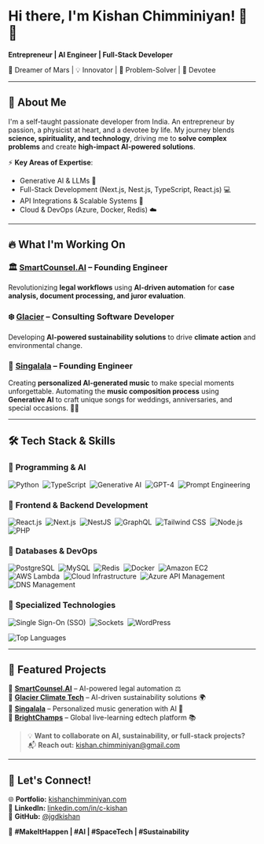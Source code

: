 # **Hi there, I'm Kishan Chimminiyan!** 👋🚀  

**Entrepreneur | AI Engineer | Full-Stack Developer**  

🌌 Dreamer of Mars | 💡 Innovator | 🎯 Problem-Solver | 🙏 Devotee  

---

## 🚀 **About Me**  

I'm a self-taught passionate developer from India. An entrepreneur by passion, a physicist at heart, and a devotee by life. My journey blends **science, spirituality, and technology**, driving me to **solve complex problems** and create **high-impact AI-powered solutions**.

⚡ **Key Areas of Expertise**:  
- Generative AI & LLMs 🤖  
- Full-Stack Development (Next.js, Nest.js, TypeScript, React.js) 💻  
- API Integrations & Scalable Systems 🚀  
- Cloud & DevOps (Azure, Docker, Redis) ☁️  

---

## 🔥 **What I'm Working On**  

### 🏛️ [SmartCounsel.AI](https://www.smartcounsel.ai) – **Founding Engineer**  
Revolutionizing **legal workflows** using **AI-driven automation** for **case analysis, document processing, and juror evaluation**.  

### ❄️ [Glacier](https://www.glacier.io) – **Consulting Software Developer**  
Developing **AI-powered sustainability solutions** to drive **climate action** and environmental change.  

### 🎵 [Singalala](https://singalala.com) – **Founding Engineer**  
Creating **personalized AI-generated music** to make special moments unforgettable. Automating the **music composition process** using **Generative AI** to craft unique songs for weddings, anniversaries, and special occasions. 🚀🎶

---


## 🛠️ **Tech Stack & Skills**  

### 🔹 **Programming & AI**
![Python](https://img.shields.io/badge/-Python-05122A?style=flat&logo=python)&nbsp;
![TypeScript](https://img.shields.io/badge/-TypeScript-05122A?style=flat&logo=typescript)&nbsp;
![Generative AI](https://img.shields.io/badge/-Generative%20AI-FF5733?style=flat&logo=openai)&nbsp;
![GPT-4](https://img.shields.io/badge/-GPT--4-8A2BE2?style=flat&logo=openai)&nbsp;
![Prompt Engineering](https://img.shields.io/badge/-Prompt%20Engineering-ff69b4?style=flat&logo=openai)  

### 🔹 **Frontend & Backend Development**

![React.js](https://img.shields.io/badge/-React.js-61DAFB?style=flat&logo=react)&nbsp;
![Next.js](https://img.shields.io/badge/-Next.js-black?style=flat&logo=next.js)&nbsp;
![NestJS](https://img.shields.io/badge/-Nest.js-E0234E?style=flat&logo=nestjs)&nbsp;
![GraphQL](https://img.shields.io/badge/-GraphQL-E10098?style=flat&logo=graphql)&nbsp;
![Tailwind CSS](https://img.shields.io/badge/-Tailwind%20CSS-38B2AC?style=flat&logo=tailwind-css)&nbsp;
![Node.js](https://img.shields.io/badge/-Node.js-green?style=flat&logo=node.js)&nbsp;
![PHP](https://img.shields.io/badge/-PHP-777BB4?style=flat&logo=php)  

### 🔹 **Databases & DevOps**

![PostgreSQL](https://img.shields.io/badge/-PostgreSQL-05122A?style=flat&logo=postgresql)&nbsp;
![MySQL](https://img.shields.io/badge/-MySQL-4479A1?style=flat&logo=mysql)&nbsp;
![Redis](https://img.shields.io/badge/-Redis-red?style=flat&logo=redis)&nbsp;
![Docker](https://img.shields.io/badge/-Docker-05122A?style=flat&logo=docker)&nbsp;
![Amazon EC2](https://img.shields.io/badge/-Amazon%20EC2-orange?style=flat&logo=amazon-aws)&nbsp;
![AWS Lambda](https://img.shields.io/badge/-AWS%20Lambda-orange?style=flat&logo=amazon-aws)&nbsp;
![Cloud Infrastructure](https://img.shields.io/badge/-Cloud%20Infrastructure-2C3E50?style=flat&logo=cloud)&nbsp;
![Azure API Management](https://img.shields.io/badge/-Azure%20API%20Management-05122A?style=flat&logo=microsoft-azure)&nbsp;
![DNS Management](https://img.shields.io/badge/-DNS%20Management-05122A?style=flat&logo=cloudflare)  

### 🔹 **Specialized Technologies**

![Single Sign-On (SSO)](https://img.shields.io/badge/-Single%20Sign--On%20(SSO)-purple?style=flat&logo=microsoft)&nbsp;
![Sockets](https://img.shields.io/badge/-Sockets-05122A?style=flat&logo=socket.io)&nbsp;
![WordPress](https://img.shields.io/badge/-WordPress-21759B?style=flat&logo=wordpress)


![Top Languages](https://github-readme-stats.vercel.app/api/top-langs/?username=jgdkishan&layout=compact&theme=radical)

---

## 🌟 **Featured Projects**  

🔹 **[SmartCounsel.AI](https://www.smartcounsel.ai)** – AI-powered legal automation ⚖️  
🔹 **[Glacier Climate Tech](https://www.glacier.io)** – AI-driven sustainability solutions 🌍  
🔹 **[Singalala](https://singalala.com)** – Personalized music generation with AI 🎵  
🔹 **[BrightChamps](https://brightchamps.com)** – Global live-learning edtech platform 📚  

> 💡 **Want to collaborate on AI, sustainability, or full-stack projects?**  
📬 **Reach out:** [kishan.chimminiyan@gmail.com](mailto:kishan.chimminiyan@gmail.com)

---

## 📌 **Let's Connect!**  

🌐 **Portfolio:** [kishanchimminiyan.com](https://www.linkedin.com/in/c-kishan/)  
💼 **LinkedIn:** [linkedin.com/in/c-kishan](https://www.linkedin.com/in/c-kishan/)  
📂 **GitHub:** [@jgdkishan](https://github.com/jgdkishan)  

🚀 **#MakeItHappen | #AI | #SpaceTech | #Sustainability**  
